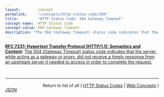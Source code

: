 ```yaml
---
layout:        concept
permalink:     "/concepts/http-status-code/504"
title:         "HTTP Status Code: 504 Gateway Timeout"
concept-name:  HTTP Status Code
concept-value: 504 Gateway Timeout
description: "The 504 (Gateway Timeout) status code indicates that the server, while acting as a gateway or proxy, did not receive a timely response from an upstream server it needed to access in order to complete the request."
---
```


**[RFC 7231: Hypertext Transfer Protocol (HTTP/1.1): Semantics and Content](/specs/IETF/RFC/7231 "The Hypertext Transfer Protocol (HTTP) is an application-level protocol for distributed, collaborative, hypertext information systems. This document defines the semantics of HTTP/1.1 messages as expressed by request methods, request header fields, response status codes, and response header fields, along with the payload of messages (metadata and body content) and mechanisms for content negotiation."):** [The 504 (Gateway Timeout) status code indicates that the server, while acting as a gateway or proxy, did not receive a timely response from an upstream server it needed to access in order to complete the request.](http://tools.ietf.org/html/rfc7231#section-6.6.5 "Read documentation for HTTP Status Code &#34;504&#34;")

<br/>
<hr/>

<p style="float : left"><a href="./504.json" title="JSON representing this particular Web Concept value">JSON</a></p>
<p style="text-align: right">Return to list of all ( <a href="../http-status-code/">HTTP Status Codes</a> | <a href="../">Web Concepts</a> )</p>
